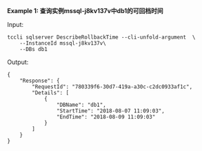 **Example 1: 查询实例mssql-j8kv137v中db1的可回档时间**



Input: 

```
tccli sqlserver DescribeRollbackTime --cli-unfold-argument  \
    --InstanceId mssql-j8kv137v\
    --DBs db1
```

Output: 
```
{
    "Response": {
        "RequestId": "780339f6-30d7-419a-a30c-c2dc0933af1c",
        "Details": [
            {
                "DBName": "db1",
                "StartTime": "2018-08-07 11:09:03",
                "EndTime": "2018-08-09 11:09:03"
            }
        ]
    }
}
```

